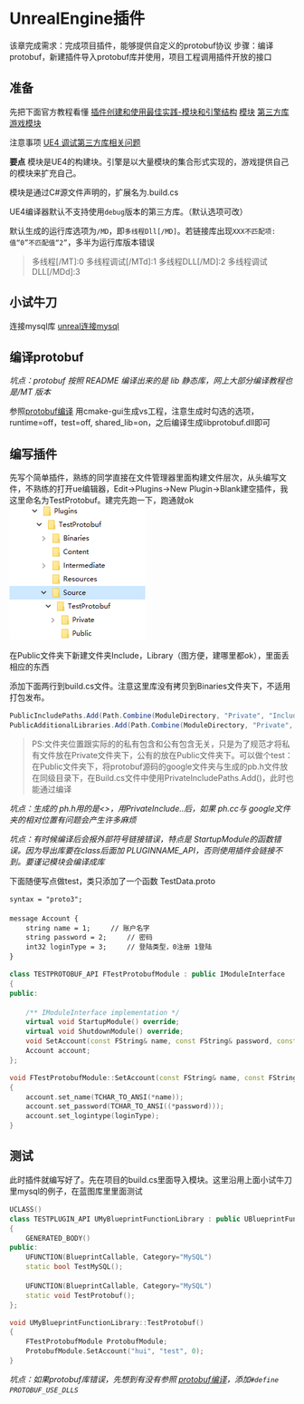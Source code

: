 # UnrealEngine插件
该章完成需求：完成项目插件，能够提供自定义的protobuf协议
步骤：编译protobuf，新建插件导入protobuf库并使用，项目工程调用插件开放的接口
## 准备
先把下面官方教程看懂
[插件创建和使用最佳实践-模块和引擎结构](https://learn.unrealengine.com/course/2504894/module/5419430?moduletoken=UHxxnDLPW8TI4hATF7z-VjXcOoq6lY7968PN5GzFToXVmIfcqBSKFC8VUrzqw-K5&LPId=0)
[模块](https://docs.unrealengine.com/4.26/zh-CN/ProductionPipelines/BuildTools/UnrealBuildTool/ModuleFiles/)
[第三方库](https://docs.unrealengine.com/4.26/zh-CN/ProductionPipelines/BuildTools/UnrealBuildTool/ThirdPartyLibraries/)
[游戏模块](https://docs.unrealengine.com/4.26/zh-CN/ProgrammingAndScripting/GameplayArchitecture/Gameplay/)

注意事项
[UE4 调试第三方库相关问题](https://blog.csdn.net/mrbaolong/article/details/114947090)

**要点**
模块是UE4的构建块。引擎是以大量模块的集合形式实现的，游戏提供自己的模块来扩充自己。

模块是通过C#源文件声明的，扩展名为.build.cs

UE4编译器默认不支持使用`debug`版本的第三方库。（默认选项可改）

默认生成的运行库选项为`/MD`，即`多线程Dll[/MD]`。若链接库出现`XXX不匹配项: 值“0”不匹配值“2”`，多半为运行库版本错误
> 多线程[/MT]:0
多线程调试[/MTd]:1
多线程DLL[/MD]:2
多线程调试DLL[/MDd]:3

## 小试牛刀
连接mysql库 [unreal连接mysql](https://blog.csdn.net/shuizhidaoniaaa/article/details/120132778?spm=1001.2014.3001.5501)

## 编译protobuf

*坑点：protobuf 按照 README 编译出来的是 lib 静态库，网上大部分编译教程也是/MT 版本*

参照[protobuf编译](https://blog.csdn.net/shuizhidaoniaaa/article/details/119536343?spm=1001.2014.3001.5501)
用cmake-gui生成vs工程，注意生成时勾选的选项，runtime=off，test=off, shared_lib=on，之后编译生成libprotobuf.dll即可

## 编写插件
先写个简单插件，熟练的同学直接在文件管理器里面构建文件层次，从头编写文件，不熟练的打开ue编辑器，Edit->Plugins->New Plugin->Blank建空插件，我这里命名为TestProtobuf。建完先跑一下，跑通就ok
![UnrealEngine杂记-文件层次](UnrealEngine插件中使用protobuf链接mysql/1.png)

在Public文件夹下新建文件夹Include，Library（图方便，建哪里都ok），里面丢相应的东西

添加下面两行到build.cs文件。注意这里库没有拷贝到Binaries文件夹下，不适用打包发布。
```cs
PublicIncludePaths.Add(Path.Combine(ModuleDirectory, "Private", "Include"));
PublicAdditionalLibraries.Add(Path.Combine(ModuleDirectory, "Private", "Library", "libprotobuf.lib"));
```

> PS:文件夹位置跟实际的的私有包含和公有包含无关，只是为了规范才将私有文件放在Private文件夹下，公有的放在Public文件夹下。可以做个test：在Public文件夹下，将protobuf源码的google文件夹与生成的pb.h文件放在同级目录下，在Build.cs文件中使用PrivateIncludePaths.Add()，此时也能通过编译

*坑点：生成的 ph.h用的是<>，用PrivateInclude..后，如果 ph.cc与 google文件夹的相对位置有问题会产生许多麻烦*

*坑点：有时候编译后会报外部符号链接错误，特点是 StartupModule的函数错误。因为导出库要在class后面加 PLUGINNAME_API，否则使用插件会链接不到。要谨记模块会编译成库*

下面随便写点做test，类只添加了一个函数
TestData.proto
```txt
syntax = "proto3";

message Account {
    string name = 1;     // 账户名字
    string password = 2;     // 密码
    int32 loginType = 3;     // 登陆类型，0注册 1登陆
}
```

```cpp
class TESTPROTOBUF_API FTestProtobufModule : public IModuleInterface
{
public:

	/** IModuleInterface implementation */
	virtual void StartupModule() override;
	virtual void ShutdownModule() override;
	void SetAccount(const FString& name, const FString& password, const int32& loginType);
	Account account;
};
```
```cpp
void FTestProtobufModule::SetAccount(const FString& name, const FString& password, const int32& loginType)
{
	account.set_name(TCHAR_TO_ANSI(*name));
	account.set_password(TCHAR_TO_ANSI((*password)));
	account.set_logintype(loginType);
}
```

## 测试
此时插件就编写好了。先在项目的build.cs里面导入模块。这里沿用上面小试牛刀里mysql的例子，在蓝图库里里面测试
```cpp
UCLASS()
class TESTPLUGIN_API UMyBlueprintFunctionLibrary : public UBlueprintFunctionLibrary
{
	GENERATED_BODY()
public:
	UFUNCTION(BlueprintCallable, Category="MySQL")
	static bool TestMySQL();

	UFUNCTION(BlueprintCallable, Category="MySQL")
	static void TestProtobuf();
};
```
```cpp
void UMyBlueprintFunctionLibrary::TestProtobuf()
{
	FTestProtobufModule ProtobufModule;
	ProtobufModule.SetAccount("hui", "test", 0);
}
```

*坑点：如果protobuf库错误，先想到有没有参照 [protobuf编译](https://blog.csdn.net/shuizhidaoniaaa/article/details/119536343?spm=1001.2014.3001.5501)，添加`#define PROTOBUF_USE_DLLS`*